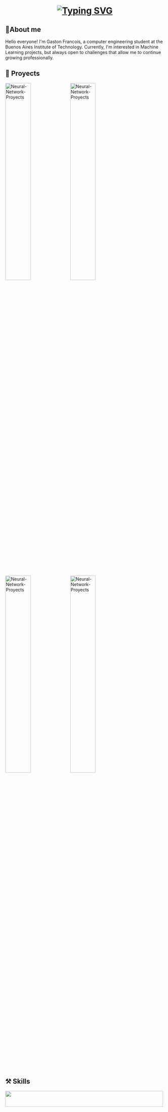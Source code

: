 
<h1 align="center">
    <a href="https://git.io/typing-svg"><img src="https://readme-typing-svg.herokuapp.com?font=Righteous&size=35&duration=3000&pause=500&color=238D42&center=true&vCenter=true&random=false&width=435&lines=Hi+There!+%F0%9F%91%8B;I'm+Gaston+Francois!" alt="Typing SVG" />
    </a>
</h1>

## 🚶About me
Hello everyone! I'm Gaston Francois, a computer engineering student at the Buenos Aires Institute of Technology. Currently, I'm interested in Machine Learning projects, but always open to challenges that allow me to continue growing professionally.


## 📗 Proyects
<p align="left">
    <a href="https://github.com/francoisgaston/Poolit"><img width="40%" src="https://github-readme-stats.vercel.app/api/pin/?username=francoisgaston&repo=Poolit&theme=shadow_green&text_color=000000&&bg_color=EEEEEE" alt="Neural-Network-Proyects"></a>
    <a href="https://github.com/francoisgaston/L_Language"><img width="40%" src="https://github-readme-stats.vercel.app/api/pin/?username=francoisgaston&repo=L_Language&theme=shadow_green&text_color=000000&&bg_color=EEEEEE" alt="Neural-Network-Proyects">
    <a href="https://github.com/francoisgaston/ChaOS"><img width="40%" src="https://github-readme-stats.vercel.app/api/pin/?username=francoisgaston&repo=ChaOS&theme=shadow_green&text_color=000000&&bg_color=EEEEEE" alt="Neural-Network-Proyects"></a>
    <a href="https://github.com/francoisgaston/Artificial_Intelligence"><img width="40%" src="https://github-readme-stats.vercel.app/api/pin/?username=francoisgaston&repo=Artificial_Intelligence&theme=shadow_green&text_color=000000&&bg_color=EEEEEE" alt="Neural-Network-Proyects"></a>
</p>


## ⚒️ Skills
<a>
<img width="500" height="50" src="https://skillicons.dev/icons?i=python,java,c,docker,js,react,postgres,mongodb,git,latex,nodejs,obsidian,tensorflow,ubuntu" />
</a>

